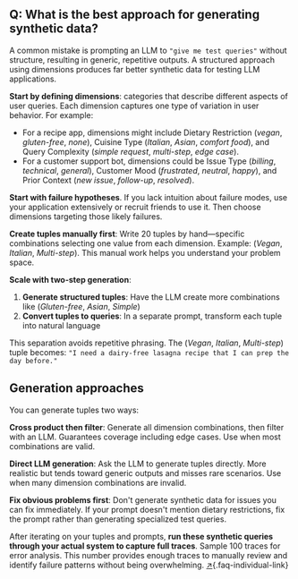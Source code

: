 ## Q: What is the best approach for generating synthetic data?

A common mistake is prompting an LLM to `"give me test queries"` without structure, resulting in generic, repetitive outputs. A structured approach using dimensions produces far better synthetic data for testing LLM applications.

**Start by defining dimensions**: categories that describe different aspects of user queries. Each dimension captures one type of variation in user behavior. For example:

- For a recipe app, dimensions might include Dietary Restriction (*vegan*, *gluten-free*, *none*), Cuisine Type (*Italian*, *Asian*, *comfort food*), and Query Complexity (*simple request*, *multi-step*, *edge case*). 
- For a customer support bot, dimensions could be Issue Type (*billing*, *technical*, *general*), Customer Mood (*frustrated*, *neutral*, *happy*), and Prior Context (*new issue*, *follow-up*, *resolved*).

**Start with failure hypotheses**. If you lack intuition about failure modes, use your application extensively or recruit friends to use it. Then choose dimensions targeting those likely failures.

**Create tuples manually first**: Write 20 tuples by hand—specific combinations selecting one value from each dimension. Example: (*Vegan*, *Italian*, *Multi-step*). This manual work helps you understand your problem space.

**Scale with two-step generation**:

1. **Generate structured tuples**: Have the LLM create more combinations like (*Gluten-free*, *Asian*, *Simple*)
2. **Convert tuples to queries**: In a separate prompt, transform each tuple into natural language

This separation avoids repetitive phrasing. The (*Vegan*, *Italian*, *Multi-step*) tuple becomes: `"I need a dairy-free lasagna recipe that I can prep the day before."`

## Generation approaches

You can generate tuples two ways:

**Cross product then filter**: Generate all dimension combinations, then filter with an LLM. Guarantees coverage including edge cases. Use when most combinations are valid.

**Direct LLM generation**: Ask the LLM to generate tuples directly. More realistic but tends toward generic outputs and misses rare scenarios. Use when many dimension combinations are invalid.

**Fix obvious problems first**: Don't generate synthetic data for issues you can fix immediately. If your prompt doesn't mention dietary restrictions, fix the prompt rather than generating specialized test queries.

After iterating on your tuples and prompts, **run these synthetic queries through your actual system to capture full traces**. Sample 100 traces for error analysis. This number provides enough traces to manually review and identify failure patterns without being overwhelming. [↗](/blog/posts/evals-faq/what-is-the-best-approach-for-generating-synthetic-data.html){.faq-individual-link}